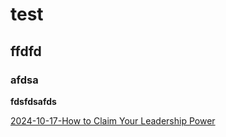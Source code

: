 # test

## ffdfd

### afdsa

**fdsfdsafds**

[2024-10-17-How to Claim Your Leadership Power](./blogs/2024-10-17-How%20to%20Claim%20Your%20Leadership%20Power.md)